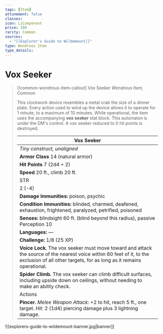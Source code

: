 ```yaml
---
tags: [Item]
attunement: false
classes: 
icon: LiComponent
price: 100
rarity: Common
sources:
  - "[[Explorer's Guide to Wildemount]]"
type: Wondrous Item
type_details: 
---
```

# Vox Seeker
>[!common-wondrous-item-callout] Vox Seeker
>*Wondrous Item, Common*
>
>This clockwork device resembles a metal crab the size of a dinner plate. Every action used to wind up the device allows it to operate for 1 minute, to a maximum of 10 minutes. While operational, the item uses the accompanying **vox seeker** stat block. This automaton is under the DM's control. A vox seeker reduced to 0 hit points is destroyed.
>
>
>
>| Vox Seeker |
>| --- |
>| *Tiny construct, unaligned* |
>| **Armor Class** 14 (natural armor) |
>| **Hit Points** 7 (2d4 + 2) |
>| **Speed** 20 ft., climb 20 ft. |
>| STR | DEX | CON | INT | WIS | CHA |
>| 2 (-4) | 10 (+0) | 12 (+1) | 1 (-5) | 10 (+0) | 1 (-5) |
>| **Damage Immunities:** poison, psychic |
>| **Condition Immunities:** blinded, charmed, deafened, exhaustion, frightened, paralyzed, petrified, poisoned |
>| **Senses:** blindsight 60 ft. (blind beyond this radius), passive Perception 10 |
>| **Languages:** — |
>| **Challenge:** 1/8 (25 XP) |
>| **Voice Lock.** The vox seeker must move toward and attack the source of the nearest voice within 60 feet of it, to the exclusion of all other targets, for as long as it remains operational. |
>| **Spider Climb.** The vox seeker can climb difficult surfaces, including upside down on ceilings, without needing to make an ability check. |
>| Actions |
>| **Pincer.** *Melee Weapon Attack*: +2 to hit, reach 5 ft., one target. *Hit*: 2 (1d4) piercing damage plus 3 lightning damage. |

![[explorers-guide-to-wildemount-banner.jpg|banner]]
